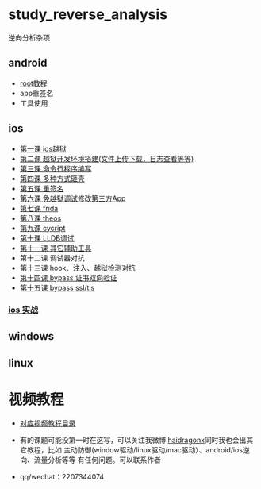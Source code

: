 # study_reverse_analysis
逆向分析杂项
## android
* [root教程](https://github.com/haidragon/study_Android_Mchange)
* app重签名
* 工具使用
## ios
* [第一课 ios越狱](https://github.com/haidragon/study_reverse_analysis/blob/master/study_reverse_analysis/study_reverse_analysis/ios/pages1/page.md)
* [第二课 越狱开发环境搭建(文件上传下载，日志查看等等)](https://github.com/haidragon/study_tweak/blob/master/study_tweak/pages/page.md)
* [第三课 命令行程序编写](https://github.com/haidragon/study_tweak/blob/master/study_tweak/pages/page.md)
* [第四课 多种方式砸壳](https://github.com/haidragon/study_tweak/blob/master/study_tweak/pages/page.md)
* [第五课 重签名](https://github.com/haidragon/study_tweak/blob/master/study_tweak/pages/page.md)
* [第六课 免越狱调试修改第三方App](https://github.com/haidragon/study_tweak/blob/master/study_tweak/pages/page.md)
* [第七课 frida](https://github.com/haidragon/study_frida)
* [第八课 theos](https://github.com/haidragon/study_tweak)
* [第九课 cycript](https://github.com/haidragon/study_tools/)
* [第十课 LLDB调试](https://github.com/haidragon/study_tools) 
* [第十一课 其它辅助工具](https://github.com/haidragon/study_tools)
* 第十二课 调试器对抗
* 第十三课 hook、注入、越狱检测对抗
* [第十四课 bypass 证书双向验证](https://github.com/haidragon/study_protocol_analysis)
* [第十五课 bypass ssl/tls](https://github.com/haidragon/study_protocol_analysis)
### [ios 实战](https://github.com/haidragon/study_frida)
## windows
## linux
# 视频教程
* [对应视频教程目录](https://github.com/haidragon/haidragon_study)
 
* 有的课题可能没第一时在这写，可以关注我微博 [haidragonx](https://weibo.com/haidragon)同时我也会出其它教程，比如 主动防御(window驱动/linux驱动/mac驱动）、android/ios逆向、流量分析等等 有任何问题。可以联系作者
* qq/wechat：2207344074
 

